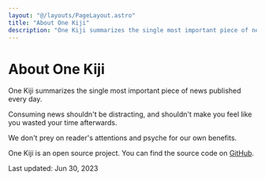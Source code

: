 ```yaml
---
layout: "@/layouts/PageLayout.astro"
title: "About One Kiji"
description: "One Kiji summarizes the single most important piece of news published every day."
---
```


# About One Kiji

One Kiji summarizes the single most important piece of news published every day. 

Consuming news shouldn't be distracting, and shouldn't make you feel like you wasted your time afterwards.

We don't prey on reader's attentions and psyche for our own benefits.

One Kiji is an open source project. You can find the source code on [GitHub](https://github.com/onekiji/onekiji/tree/main).

Last updated: Jun 30, 2023
